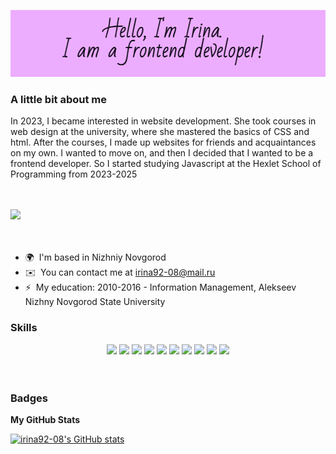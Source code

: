 <p align="center"><img alt="Hello, I'm Irina.I am a frontend developer!" src="./readme-header.png" /></p>

### A little bit about me
<div>
<p>In 2023, I became interested in website development. She took courses in web design at the university, where she mastered the basics of CSS and html. After the courses, I made up websites for friends and acquaintances on my own. I wanted to move on, and then I decided that I wanted to be a frontend developer. So I started studying Javascript at the Hexlet School of Programming from 2023-2025</p>
<br><br>
<img src="https://user-images.githubusercontent.com/74038190/215283295-44de9069-d569-4963-ba8f-264443a54c6d.gif">
</div>
<br><br>

* 🌍  I'm based in Nizhniy Novgorod
* ✉️  You can contact me at [irina92-08@mail.ru](mailto:irina92-08@mail.ru)
* ⚡  My education: 2010-2016 - Information Management, Alekseev Nizhny Novgorod State University

### Skills

<div align="center">
<img src="https://user-images.githubusercontent.com/74038190/212257454-16e3712e-945a-4ca2-b238-408ad0bf87e6.gif" width="100">
<img src="https://user-images.githubusercontent.com/74038190/212257468-1e9a91f1-b626-4baa-b15d-5c385dfa7ed2.gif" width="100">
<img src="https://user-images.githubusercontent.com/74038190/212257465-7ce8d493-cac5-494e-982a-5a9deb852c4b.gif" width="100">
<img src="https://user-images.githubusercontent.com/74038190/212257460-738ff738-247f-4445-a718-cdd0ca76e2db.gif" width="100">
<img src="https://user-images.githubusercontent.com/74038190/212257467-871d32b7-e401-42e8-a166-fcfd7baa4c6b.gif" width="100">
<img src="https://user-images.githubusercontent.com/74038190/212280805-9bcb336b-8c55-46a8-abf8-ff286ab55472.gif" width="100">
<img src="https://user-images.githubusercontent.com/74038190/212281775-b468df30-4edc-4bf8-a4ee-f52e1aaddc86.gif" width="100">
<img src="https://github.com/Anmol-Baranwal/Cool-GIFs-For-GitHub/assets/74038190/29fd6286-4e7b-4d6c-818f-c4765d5e39a9" width="100">
<img src="https://github.com/Anmol-Baranwal/Cool-GIFs-For-GitHub/assets/74038190/67f477ed-6624-42da-99f0-1a7b1a16eecb" width="100">
<img src="https://github.com/Anmol-Baranwal/Cool-GIFs-For-GitHub/assets/74038190/3fb2cdf6-8920-462e-87a4-95af376418aa" width="100">
</div>
<br><br>    

### Badges

<b>My GitHub Stats</b>

<a href="http://www.github.com/irina92-08"><img src="https://github-readme-stats.vercel.app/api?username=irina92-08&show_icons=true&hide=&count_private=true&title_color=0891b2&text_color=ffffff&icon_color=0891b2&bg_color=1c1917&hide_border=true&show_icons=true" alt="irina92-08's GitHub stats" /></a>
